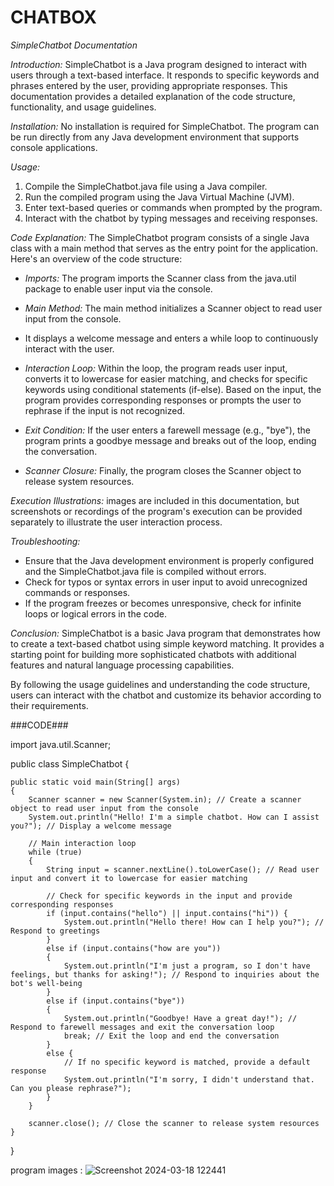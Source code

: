# CHATBOX
*SimpleChatbot Documentation*

*Introduction:*
SimpleChatbot is a Java program designed to interact with users through a text-based interface.
It responds to specific keywords and phrases entered by the user, providing appropriate responses. 
This documentation provides a detailed explanation of the code structure, functionality, and usage guidelines.


*Installation:*
No installation is required for SimpleChatbot.
The program can be run directly from any Java development environment that supports console applications.


*Usage:*
1. Compile the SimpleChatbot.java file using a Java compiler.
2. Run the compiled program using the Java Virtual Machine (JVM).
3. Enter text-based queries or commands when prompted by the program.
4. Interact with the chatbot by typing messages and receiving responses.


*Code Explanation:*
The SimpleChatbot program consists of a single Java class with a main method that serves as the entry point for the application.
Here's an overview of the code structure:

- *Imports:* The program imports the Scanner class from the java.util package to enable user input via the console.

- *Main Method:* The main method initializes a Scanner object to read user input from the console.
- It displays a welcome message and enters a while loop to continuously interact with the user.

- *Interaction Loop:* Within the loop, the program reads user input, converts it to lowercase for easier matching, and checks for specific keywords using conditional statements (if-else). Based on the input, the program provides corresponding responses or prompts the user to rephrase if the input is not recognized.

- *Exit Condition:* If the user enters a farewell message (e.g., "bye"), the program prints a goodbye message and breaks out of the loop, ending the conversation.

- *Scanner Closure:* Finally, the program closes the Scanner object to release system resources.


*Execution Illustrations:*
 images are included in this documentation, but screenshots or recordings of the program's execution can be provided separately to illustrate the user interaction process.


*Troubleshooting:*
- Ensure that the Java development environment is properly configured and the SimpleChatbot.java file is compiled without errors.
- Check for typos or syntax errors in user input to avoid unrecognized commands or responses.
- If the program freezes or becomes unresponsive, check for infinite loops or logical errors in the code.



*Conclusion:*
SimpleChatbot is a basic Java program that demonstrates how to create a text-based chatbot using simple keyword matching. 
It provides a starting point for building more sophisticated chatbots with additional features and natural language processing capabilities.



By following the usage guidelines and understanding the code structure, users can interact with the chatbot and customize its behavior according to their requirements.


###CODE###


import java.util.Scanner;

public class SimpleChatbot {
    
    public static void main(String[] args)
    {
        Scanner scanner = new Scanner(System.in); // Create a scanner object to read user input from the console
        System.out.println("Hello! I'm a simple chatbot. How can I assist you?"); // Display a welcome message
        
        // Main interaction loop
        while (true)
        {
            String input = scanner.nextLine().toLowerCase(); // Read user input and convert it to lowercase for easier matching
            
            // Check for specific keywords in the input and provide corresponding responses
            if (input.contains("hello") || input.contains("hi")) {
                System.out.println("Hello there! How can I help you?"); // Respond to greetings
            } 
            else if (input.contains("how are you"))
            {
                System.out.println("I'm just a program, so I don't have feelings, but thanks for asking!"); // Respond to inquiries about the bot's well-being
            } 
            else if (input.contains("bye"))
            {
                System.out.println("Goodbye! Have a great day!"); // Respond to farewell messages and exit the conversation loop
                break; // Exit the loop and end the conversation
            }
            else {
                // If no specific keyword is matched, provide a default response
                System.out.println("I'm sorry, I didn't understand that. Can you please rephrase?");
            }
        }
        
        scanner.close(); // Close the scanner to release system resources
    }
}


program images :
![Screenshot 2024-03-18 122441](https://github.com/potnurukrishnarao/CHATBOX/assets/163103947/0ae4592c-a9ef-4ea6-ae51-4e47784332a0)

